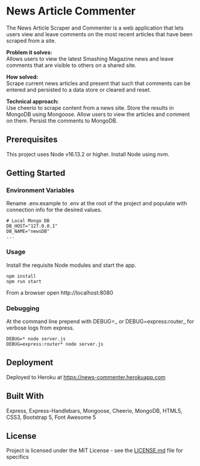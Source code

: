 # News Article Commenter

The News Article Scraper and Commenter is a web application that lets users view and leave comments on the most recent articles that have been scraped from a site.

**Problem it solves:**\
Allows users to view the latest Smashing Magazine news and leave comments that are visible to others on a shared site.

**How solved:**\
Scrape current news articles and present that such that comments can be entered and persisted to a data store or cleared and reset.

**Technical approach:**\
Use cheerio to scrape content from a news site. Store the results in MongoDB using Mongoose. Allow users to view the articles and comment on them. Persist the comments to MongoDB.

## Prerequisites

This project uses Node v16.13.2 or higher. Install Node using nvm.

## Getting Started

### Environment Variables

Rename .env.example to .env at the root of the project and populate with connection info for the desired values.

```
# Local Mongo DB
DB_HOST="127.0.0.1"
DB_NAME="newsDB"
...
```

### Usage

Install the requisite Node modules and start the app.

```
npm install
npm run start
```

From a browser open http://localhost:8080

### Debugging

At the command line prepend with DEBUG=_ or DEBUG=express:router_ for verbose logs from express.

```
DEBUG=* node server.js
DEBUG=express:router* node server.js
```

## Deployment

Deployed to Heroku at https://news-commenter.herokuapp.com

## Built With

Express, Express-Handlebars, Mongoose, Cheerio, MongoDB, HTML5, CSS3, Bootstrap 5, Font Awesome 5

## License

Project is licensed under the MIT License - see the [LICENSE.md](LICENSE.md) file for specifics
